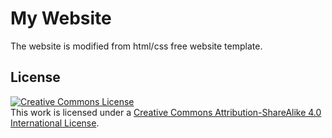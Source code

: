 # My Website

The website is modified from html/css free website template.


## License

[![Creative Commons License](https://i.creativecommons.org/l/by-sa/4.0/88x31.png)
][cc-by-sa-4.0]  
This work is licensed under a
[Creative Commons Attribution-ShareAlike 4.0 International License][cc-by-sa-4.0].

[cc-by-sa-4.0]: https://creativecommons.org/licenses/by-sa/4.0/
